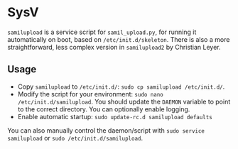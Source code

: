 # SysV

`samilupload` is a service script for `samil_upload.py`, for running it
automatically on boot, based on `/etc/init.d/skeleton`. There is also a more
straightforward, less complex version in `samilupload2` by Christian Leyer.

## Usage

* Copy `samilupload` to `/etc/init.d/`: `sudo cp samilupload /etc/init.d/`.
* Modify the script for your environment: `sudo nano /etc/init.d/samilupload`.
You should update the `DAEMON` variable to point to the correct directory. You
can optionally enable logging.
* Enable automatic startup: `sudo update-rc.d samilupload defaults`

You can also manually control the daemon/script with `sudo service samilupload`
or `sudo /etc/init.d/samilupload`.
